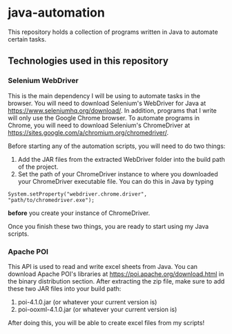 # java-automation

This repository holds a collection of programs written in Java to automate certain tasks.  

## Technologies used in this repository  

### Selenium WebDriver  

This is the main dependency I will be using to automate tasks in the browser. You will need to download Selenium's WebDriver for Java at https://www.seleniumhq.org/download/. In addition, programs that I write will only use the Google Chrome browser. To automate programs in Chrome, you will need to download Selenium's ChromeDriver at https://sites.google.com/a/chromium.org/chromedriver/.  

Before starting any of the automation scripts, you will need to do two things:  
1. Add the JAR files from the extracted WebDriver folder into the build path of the project. 
2. Set the path of your ChromeDriver instance to where you downloaded your ChromeDriver executable file. You can do this in Java by typing
```
System.setProperty("webdriver.chrome.driver", "path/to/chromedriver.exe");
```
**before** you create your instance of ChromeDriver.  

Once you finish these two things, you are ready to start using my Java scripts.

### Apache POI

This API is used to read and write excel sheets from Java. You can download Apache POI's libraries at https://poi.apache.org/download.html in the binary distribution section. After extracting the zip file, make sure to add these two JAR files into your build path:  
1. poi-4.1.0.jar (or whatever your current version is)  
2. poi-ooxml-4.1.0.jar (or whatever your current version is)  

After doing this, you will be able to create excel files from my scripts!
